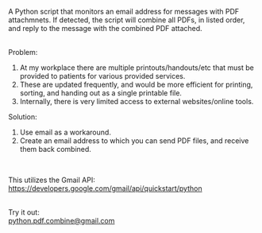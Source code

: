 A Python script that monitors an email address for messages with PDF attachmnets. If detected, the script will combine all
PDFs, in listed order, and reply to the message with the combined PDF attached.<br/><br/>


Problem:<br/>
<ol>
<li>At my workplace there are multiple printouts/handouts/etc that must be provided to patients for various provided services.</li>
<li>These are updated frequently, and would be more efficient for printing, sorting, and handing out as a single printable file.</li>
<li>Internally, there is very limited access to external websites/online tools.</li>
</ol>

Solution:<br/>
<ol>
<li>Use email as a workaround.</li>
<li>Create an email address to which you can send PDF files, and receive them back combined.</li>
</ol><br/>


This utilizes the Gmail API:<br/>
https://developers.google.com/gmail/api/quickstart/python<br/><br/>


Try it out:<br/>
python.pdf.combine@gmail.com